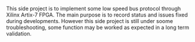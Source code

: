 This side project is to implement some low speed bus protocol through Xilinx Artix-7 FPGA.
The main purpose is to record status and issues fixed during developments. However this side project is still under soome troubleshooting, some function may be worked as expected in a long term validation.
